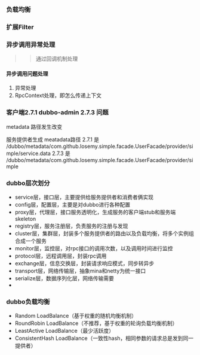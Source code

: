 



### 负载均衡


### 扩展Filter


### 异步调用异常处理
>> 通过回调机制处理

#### 异步调用问题处理

1. 异常处理
2. RpcContext处理，即怎么传递上下文

### 客户端2.7.1 dubbo-admin 2.7.3 问题 
metadata 路径发生改变

服务提供者生成 meatadata路径
2.7.1 是 /dubbo/metadata/com.github.losemy.simple.facade.UserFacade/provider/simple/service.data
2.7.3 是 /dubbo/metadata/com.github.losemy.simple.facade.UserFacade/provider/simple

### dubbo层次划分
- service层，接口层，主要提供给服务提供者和消费者俩实现
- config层，配置层，主要是对dubbo进行各种配置
- proxy层，代理层，接口服务透明化，生成服务的客户端stub和服务端skeleton
- registry层，服务注册层，负责服务的注册与发现
- cluster层，集群层，封装多个服务提供者的路由以及负载均衡，将多个实例组合成一个服务
- monitor层，监控层，对rpc接口的调用次数，以及调用时间进行监控
- protocol层，远程调用层，封装rpc调用
- exchange层，信息交换层，封装请求响应模式，同步转异步
- transport层，网络传输层，抽象mina和netty为统一接口
- serialize层，数据序列化层，网络传输需要
- 

### dubbo负载均衡
- Random LoadBalance（基于权重的随机均衡机制）
- RoundRobin LoadBalance（不推荐，基于权重的轮询负载均衡机制）
- LeastActive LoadBalance（最少活跃度）
- ConsistentHash LoadBalance（一致性hash，相同参数的请求总是发到同一提供者）